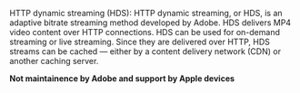 HTTP dynamic streaming (HDS): HTTP dynamic streaming, or HDS, is an adaptive bitrate streaming method developed by Adobe. HDS delivers MP4 video content over HTTP connections. HDS can be used for on-demand streaming or live streaming. Since they are delivered over HTTP, HDS streams can be cached — either by a content delivery network (CDN) or another caching server.

**Not maintainence by Adobe and support by Apple devices**